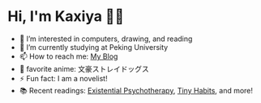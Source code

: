# Hi, I'm Kaxiya 👋🏻
- 👀 I’m interested in computers, drawing, and reading
- 🌱 I’m currently studying at Peking University
- 📫 How to reach me: [My Blog](https://kaxiya1021.github.io/)
- 💞️ favorite anime: 文豪ストレイドッグス
- ⚡ Fun fact: I am a novelist!
- 📚 Recent readings: [Existential Psychotherapy](https://book.douban.com/subject/26304954/), [Tiny Habits](https://book.douban.com/subject/35594496/), and more!
